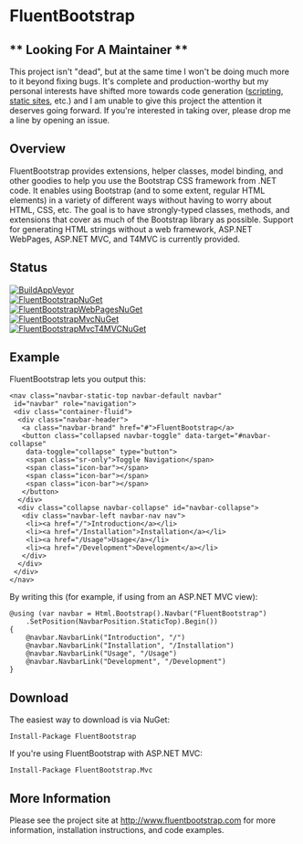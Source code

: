 # FluentBootstrap

## ** Looking For A Maintainer **

This project isn't "dead", but at the same time I won't be doing much more to it beyond fixing bugs. It's complete and production-worthy but my personal interests have shifted more towards code generation ([scripting](https://github.com/daveaglick/Scripty), [static sites](http://wyam.io), etc.) and I am unable to give this project the attention it deserves going forward. If you're interested in taking over, please drop me a line by opening an issue. 

## Overview

FluentBootstrap provides extensions, helper classes, model binding, and other goodies to help you use the Bootstrap CSS framework from .NET code. It enables using Bootstrap (and to some extent, regular HTML elements) in a variety of different ways without having to worry about HTML, CSS, etc. The goal is to have strongly-typed classes, methods, and extensions that cover as much of the Bootstrap library as possible. Support for generating HTML strings without a web framework, ASP.NET WebPages, ASP.NET MVC, and T4MVC is currently provided.

## Status

[![BuildAppVeyor](https://img.shields.io/appveyor/ci/DaveGlick/fluentbootstrap.svg?style=flat-square&label=AppVeyor%20Build)](http://www.nuget.org/packages/FluentBootstrap/)<br />
[![FluentBootstrapNuGet](https://img.shields.io/nuget/v/FluentBootstrap.svg?style=flat-square&label=FluentBootstrap)](http://www.nuget.org/packages/FluentBootstrap/)<br />
[![FluentBootstrapWebPagesNuGet](https://img.shields.io/nuget/v/FluentBootstrap.WebPages.svg?style=flat-square&label=FluentBootstrap.WebPages)](http://www.nuget.org/packages/FluentBootstrap.WebPages/) <br />
[![FluentBootstrapMvcNuGet](https://img.shields.io/nuget/v/FluentBootstrap.Mvc.svg?style=flat-square&label=FluentBootstrap.Mvc)](http://www.nuget.org/packages/FluentBootstrap.Mvc/) <br />
[![FluentBootstrapMvcT4MVCNuGet](https://img.shields.io/nuget/v/FluentBootstrap.Mvc.T4MVC.svg?style=flat-square&label=FluentBootstrap.Mvc.T4MVC)](http://www.nuget.org/packages/FluentBootstrap.Mvc.T4MVC/) 

## Example

FluentBootstrap lets you output this:

```
<nav class="navbar-static-top navbar-default navbar" 
 id="navbar" role="navigation">
 <div class="container-fluid">
  <div class="navbar-header">
   <a class="navbar-brand" href="#">FluentBootstrap</a>
   <button class="collapsed navbar-toggle" data-target="#navbar-collapse"
    data-toggle="collapse" type="button">
    <span class="sr-only">Toggle Navigation</span>
    <span class="icon-bar"></span>
    <span class="icon-bar"></span>
    <span class="icon-bar"></span>
   </button>
  </div>
  <div class="collapse navbar-collapse" id="navbar-collapse">
   <div class="navbar-left navbar-nav nav">
    <li><a href="/">Introduction</a></li>
    <li><a href="/Installation">Installation</a></li>
    <li><a href="/Usage">Usage</a></li>
    <li><a href="/Development">Development</a></li>
   </div>
  </div>
 </div>
</nav>
```

By writing this (for example, if using from an ASP.NET MVC view):

```
@using (var navbar = Html.Bootstrap().Navbar("FluentBootstrap")
    .SetPosition(NavbarPosition.StaticTop).Begin())
{
    @navbar.NavbarLink("Introduction", "/")
    @navbar.NavbarLink("Installation", "/Installation")
    @navbar.NavbarLink("Usage", "/Usage")
    @navbar.NavbarLink("Development", "/Development")
}
```

## Download

The easiest way to download is via NuGet:
```
Install-Package FluentBootstrap
```

If you're using FluentBootstrap with ASP.NET MVC:
```
Install-Package FluentBootstrap.Mvc
```

## More Information
Please see the project site at http://www.fluentbootstrap.com for more information, installation instructions, and code examples.
